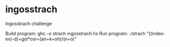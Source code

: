 # ingosstrach
Ingosstrach challenge

Build program: ghc -o strach ingosstrach.hs
Run program: ./strach "((index-ex)-d)+gst*osr+(an+k+oh)/(n+o)"

